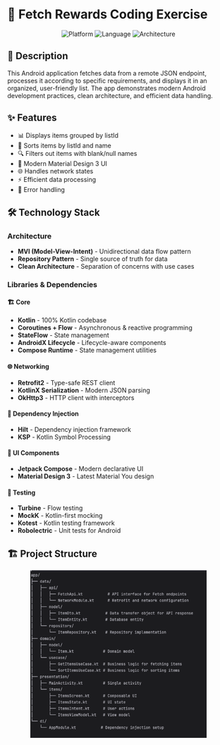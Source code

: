 # 📱 Fetch Rewards Coding Exercise

<p align="center">
  <img src="https://img.shields.io/badge/Platform-Android-brightgreen.svg" alt="Platform">
  <img src="https://img.shields.io/badge/Language-Kotlin-orange.svg" alt="Language">
  <img src="https://img.shields.io/badge/Architecture-MVI-blue.svg" alt="Architecture">
</p>

## 📝 Description

This Android application fetches data from a remote JSON endpoint, processes it according to specific requirements, and displays it in an organized, user-friendly list. The app demonstrates modern Android development practices, clean architecture, and efficient data handling.

## ✨ Features

- 📊 Displays items grouped by listId
- 🔄 Sorts items by listId and name
- 🔍 Filters out items with blank/null names
- 📱 Modern Material Design 3 UI
- 🌐 Handles network states
- ⚡ Efficient data processing
- 💾 Error handling

## 🛠 Technology Stack

### Architecture
- **MVI (Model-View-Intent)** - Unidirectional data flow pattern
- **Repository Pattern** - Single source of truth for data
- **Clean Architecture** - Separation of concerns with use cases

### Libraries & Dependencies

#### 🏗 Core
- **Kotlin** - 100% Kotlin codebase
- **Coroutines + Flow** - Asynchronous & reactive programming
- **StateFlow** - State management
- **AndroidX Lifecycle** - Lifecycle-aware components
- **Compose Runtime** - State management utilities

#### 🌐 Networking
- **Retrofit2** - Type-safe REST client
- **KotlinX Serialization** - Modern JSON parsing
- **OkHttp3** - HTTP client with interceptors

#### 💉 Dependency Injection
- **Hilt** - Dependency injection framework
- **KSP** - Kotlin Symbol Processing

#### 📱 UI Components
- **Jetpack Compose** - Modern declarative UI
- **Material Design 3** - Latest Material You design

#### 🧪 Testing
- **Turbine** - Flow testing
- **MockK** - Kotlin-first mocking
- **Kotest** - Kotlin testing framework
- **Robolectric** - Unit tests for Android

## 🏗 Project Structure

<p align="center">
  <img src="project_structure.png" alt="Project Structure" width="400">
</p>

